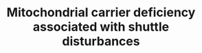 ---
annotations:
- id: PW:0001086
  parent: classic metabolic pathway
  type: Pathway Ontology
  value: glutamine metabolic pathway
- id: PW:0000605
  parent: disease pathway
  type: Pathway Ontology
  value: cancer pathway
- id: DOID:1612
  parent: disease of cellular proliferation
  type: Disease Ontology
  value: breast cancer
- id: DOID:0060081
  parent: disease of cellular proliferation
  type: Disease Ontology
  value: triple-receptor negative breast cancer
- id: PW:0000013
  parent: disease pathway
  type: Pathway Ontology
  value: disease pathway
- id: PW:0000440
  parent: classic metabolic pathway
  type: Pathway Ontology
  value: glycine metabolic pathway
- id: PW:0000011
  parent: classic metabolic pathway
  type: Pathway Ontology
  value: amino acid metabolic pathway
- id: PW:0001084
  parent: classic metabolic pathway
  type: Pathway Ontology
  value: serine metabolic pathway
- id: DOID:9252
  parent: genetic disease
  type: Disease Ontology
  value: amino acid metabolic disorder
authors:
- Daanvanbeek
- Egonw
citedin: ''
communities:
- MetaKids
description: Reflecting the pathway as shown in Figure 43.2 of Blau et al. "Physician’s
  guide to the diagnosis, treatment, and follow-up of inherited metabolic diseases"
last-edited: 2024-12-22
ndex: null
organisms:
- Homo sapiens
redirect_from:
- /index.php/Pathway:WP5507
- /instance/WP5507
- /instance/WP5507_r136173
revision: r136173
schema-jsonld:
- '@context': https://schema.org/
  '@id': https://wikipathways.github.io/pathways/WP5507.html
  '@type': Dataset
  creator:
    '@type': Organization
    name: WikiPathways
  description: Reflecting the pathway as shown in Figure 43.2 of Blau et al. "Physician’s
    guide to the diagnosis, treatment, and follow-up of inherited metabolic diseases"
  keywords:
  - 2-oxoglutarate
  - GLUD1
  - GOT2
  - H+
  - SLC25A12
  - SLC25A13
  - SLC25A22
  - aspartate
  - glutamate
  - oxaloacetate
  license: CC0
  name: Mitochondrial carrier deficiency associated with shuttle disturbances
seo: CreativeWork
title: Mitochondrial carrier deficiency associated with shuttle disturbances
wpid: WP5507
---